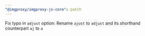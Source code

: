 ```yaml
---
"@imgproxy/imgproxy-js-core": patch
---
```


Fix typo in `adjust` option: Rename `ajust` to `adjust` and its shorthand counterpart `aj` to `a`
